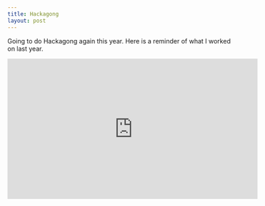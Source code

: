 ```yaml
---
title: Hackagong
layout: post
---
```


Going to do Hackagong again this year. Here is a reminder of what I worked on last year.

<iframe width="560" height="315" src="https://www.youtube.com/embed/Cemj0qFGTew" frameborder="0" allowfullscreen></iframe>
